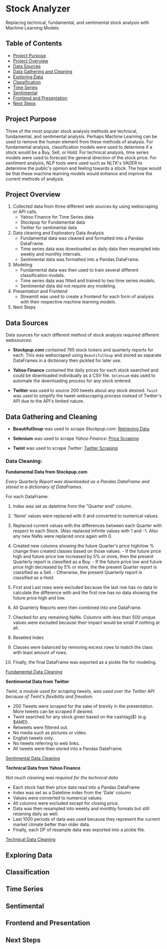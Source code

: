 # Stock Analyzer
Replacing technical, fundamental, and sentimental stock analysis with Machine Learning Models

## Table of Contents
- [Project Purpose](#Project-Purpose)
- [Project Overview](#Project-Overview)
- [Data Sources](#Data-Sources)
- [Data Gathering and Cleaning](#Data-Gathering-and-Cleaning)
- [Exploring Data](#Exploring-Data)
- [Classification](#Classification)
- [Time Series](#Time-Series)
- [Sentimental](#Sentimental)
- [Frontend and Presentation](#Frontend-and-Presentation)
- [Next Steps](#Next-Steps)

## Project Purpose
Three of the most popular stock analysis methods are technical, fundamental, and sentimental analysis.  Perhaps Machine Learning can be used to remove the human element from these methods of analysis.  For fundamental analysis, classification models were used to determine if a stock would be a Buy, Sell, or Hold.  For technical analysis, time series models were used to forecast the general direction of the stock price.  For sentiment analysis, NLP tools were used such as NLTK's VADER to determine the public's opinion and feeling towards a stock.  The hope would be that these machine learning models would enhance and improve the current methods of analysis. 

## Project Overview
1. Collected data from three different web sources by using webscraping or API calls.
    - Yahoo Finance for Time Series data
    - Stockpup for Fundamental data
    - Twitter for sentimental data
2. Data cleaning and Exploratory Data Analysis
    - Fundamental data was cleaned and formatted into a Pandas DataFrame.
    - Time series data was downloaded as daily data then resampled into weekly and monthly intervals.
    - Sentimental data was formatted into a Pandas DataFrame.
3. Modeling
    - Fundamental data was then used to train several different classification models.
    - Time series data was fitted and trained to two time series models.
    - Sentimental data did not require any modeling.
4. Presentation and Frontend
    - Streamlit was used to create a frontend for each form of analysis with their respective machine learning models.
5. Next Steps

## Data Sources
Data sources for each different method of stock analysis required different websources:
- **Stockpup.com** contained 765 stock tickers and quarterly reports for each.  This was webscraped using `BeautifulSoup` and stored as separate DataFrames in a dictionary then pickled for later use.

- **Yahoo Finance** contained the daily prices for each stock searched and could be downloaded individually as a CSV file.  `Selenium` was used to automate the downloading process for any stock entered.

- **Twitter** was used to source 200 tweets about any stock desired.  `Twint` was used to simplify the tweet webscraping process instead of Twitter's API due to the API's limited nature.

## Data Gathering and Cleaning
- __BeautifulSoup__ was used to scrape *Stockpup.com*: [Retrieving Data](Classification/Retrieving_Data.ipynb)

- __Selenium__ was used to scrape *Yahoo Finance*: [Price Scraping](Time_Series/Closing_Price_Scraping.ipynb)

- __Twint__ was used to scrape *Twitter*: [Twitter Scraping](Sentiment/Sentiment_Twitter.ipynb)

### Data Cleaning:
__Fundamental Data from Stockpup.com__

_Every Quarterly Report was downloaded as a Pandas DataFrame and stored in a dictionary of DataFrames._

For each DataFrame:
  1. Index was set as datetime from the "Quarter end" column.
  
  2. 'None' values were replaced with 0 and converted to numerical values.
  
  3. Replaced current values with the differences between each Quarter with respect to each Stock.  (Also replaced infinite values with 1 and -1.  Also any new NaNs were replaced once again with 0.
  
  4. Created new columns showing the future Quarter's price high/low % change then created classes based on those values.
    - If the future price high and future price low increased by 5% or more, then the present Quarterly report is classified as a Buy.
    - If the future price low and future price high decreased by 5% or more, the the present Quarter report is classified as a Sell.
    - Otherwise, the present Quarterly report is classified as a Hold.
    
  5. First and Last rows were excluded because the last row has no data to calculate the difference with and the first row has no data showing the future price high and low.
  
  6. All Quarterly Reports were then combined into one DataFrame.
  
  7. Checked for any remaining NaNs.  Columns with less than 500 unique values were excluded because their impact would be small if nothing at all.
  
  8. Resetted Index
  
  9. Classes were balanced by removing excess rows to match the class with least amount of rows.
  
  10. Finally, the final DataFrame was exported as a pickle file for modeling.

[Fundamental Data Cleaning](Classification/Cleaning_Original_Data.ipynb)

__Sentimental Data from Twitter__

_Twint, a module used for scraping tweets, was used over the Twitter API because of Twint's flexibility and freedom._

  - 200 Tweets were scraped for the sake of brevity in the presentation.  More tweets can be scraped if desired.
  - Twint searched for any stock given based on the cashtag($) (e.g. $AMD).
  - Retweets were filtered out.
  - No media such as pictures or video.
  - English tweets only.
  - No tweets referring to web links.
  - All tweets were then stored into a Pandas DataFrame.

[Sentimental Data Cleaning](Sentiment/Sentiment_Twitter.ipynb)

__Technical Data from Yahoo Finance__

_Not much cleaning was required for the technical data_

  - Each stock had their price data read into a Pandas DataFrame
  - Index was set as a Datetime index from the 'Date' column
  - Values were converted to numerical values.
  - All columns were excluded except for closing price.
  - Data was then resampled into weekly and monthly formats but still retaining daily as well.
  - Last 1000 periods of data was used because they represent the current market climate better than older data.
  - Finally, each DF of resample data was exported into a pickle file.
  
[Technical Data Cleaning](Time_Series/Time_Series_Cleaning_and_Exploring.ipynb)

## Exploring Data

## Classification

## Time Series

## Sentimental

## Frontend and Presentation

## Next Steps
